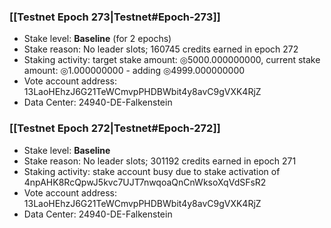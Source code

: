 ### [[Testnet Epoch 273|Testnet#Epoch-273]]
* Stake level: **Baseline** (for 2 epochs)
* Stake reason: No leader slots; 160745 credits earned in epoch 272
* Staking activity: target stake amount: ◎5000.000000000, current stake amount: ◎1.000000000 - adding ◎4999.000000000
* Vote account address: 13LaoHEhzJ6G21TeWCmvpPHDBWbit4y8avC9gVXK4RjZ
* Data Center: 24940-DE-Falkenstein
### [[Testnet Epoch 272|Testnet#Epoch-272]]
* Stake level: **Baseline**
* Stake reason: No leader slots; 301192 credits earned in epoch 271
* Staking activity: stake account busy due to stake activation of 4npAHK8RcQpwJ5kvc7UJT7nwqoaQnCnWksoXqVdSFsR2
* Vote account address: 13LaoHEhzJ6G21TeWCmvpPHDBWbit4y8avC9gVXK4RjZ
* Data Center: 24940-DE-Falkenstein